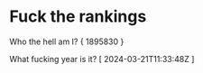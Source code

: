 # Fuck the rankings

Who the hell am I?
{ 1895830 }

What fucking year is it?
[ 2024-03-21T11:33:48Z ]
